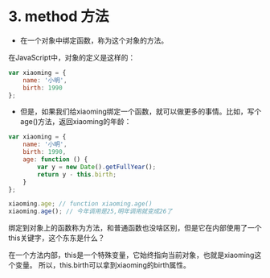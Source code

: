 # 3. method 方法

- 在一个对象中绑定函数，称为这个对象的方法。

在JavaScript中，对象的定义是这样的：

```js
var xiaoming = {
    name: '小明',
    birth: 1990
};
```

- 但是，如果我们给xiaoming绑定一个函数，就可以做更多的事情。比如，写个age()方法，返回xiaoming的年龄：

```js
var xiaoming = {
    name: '小明',
    birth: 1990,
    age: function () {
        var y = new Date().getFullYear();
        return y - this.birth;
    }
};

xiaoming.age; // function xiaoming.age()
xiaoming.age(); // 今年调用是25,明年调用就变成26了
```

绑定到对象上的函数称为方法，和普通函数也没啥区别，但是它在内部使用了一个this关键字，这个东东是什么？

在一个方法内部，this是一个特殊变量，它始终指向当前对象，也就是xiaoming这个变量。
所以，this.birth可以拿到xiaoming的birth属性。




```js
```



```js
```



```js
```



```js
```



```js
```



```js
```



```js
```



```js
```



```js
```



```js
```



